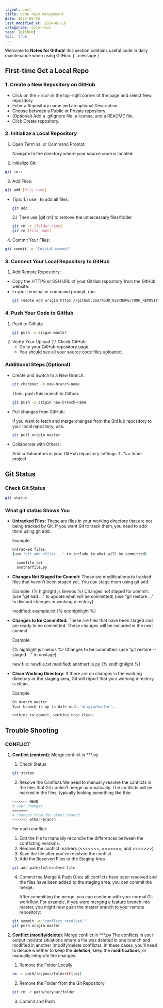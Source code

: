 ```yaml
---
layout: post
title: Code repo management
date: 2024-08-06 
last_modified_at: 2024-08-16
categories: code-repo
tags: [github]
toc:  true
---
```

Welcome to **Notes for Github**! this section contains useful code in daily maintenance when using GitHub.
{: .message }


## First-time Get a Local Repo

### 1. Create a New Repository on GitHub 
-	Click on the + icon in the top-right corner of the page and select New repository.
-	Enter a Repository name and an optional Description.
-	Choose between a Public or Private repository.
-	(Optional) Add a .gitignore file, a license, and a README file.
-	Click Create repository.

### 2. Initialize a Local Repository
1. 	Open Terminal or Command Prompt:

	Navigate to the directory where your source code is located.

2.	 Initialize Git:
  ``` bash
git init
  ```

3.	 Add Files:
``` bash
git add [file_name] 
```
 -	Tips: 
	1.) use . to add all files.
	``` bash
	git add .
	```
	2.) Then use [git rm] to remove the unnecessary files/folder
	``` bash
	git rm -r [folder_name]
	git rm [file_name]
	```

4.	 Commit Your Files:
``` bash
git commit -m "Initial commit"
```


	

### 3. Connect Your Local Repository to GitHub

1.	Add Remote Repository:
-	Copy the HTTPS or SSH URL of your GitHub repository from the GitHub website.
-	In your terminal or command prompt, run:
  	``` bash
	git remote add origin https://github.com/YOUR_USERNAME/YOUR_REPOSITORY_NAME.git
	```

### 4. Push Your Code to GitHub

1. Push to Github:
	``` bash
	git push -u origin master
	```
2. Verify Your Upload
	2.1 Check GitHub:
	-	Go to your GitHub repository page.
	-	You should see all your source code files uploaded.


### Additional Steps (Optional)

- Create and Switch to a New Branch:
	``` bash
	git checkout -b new-branch-name
	```

	Then, push this branch to Github:
	``` bash
	git push -u origin new-branch-name
	```

- Pull changes from GitHub:

	If you want to fetch and merge changes from the GitHub repository to your local repository, use:

	``` bash
	git pull origin master
	```

- Collaborate with Others:

	Add collaborators in your GitHub repository settings if it’s a team project.


## Git Status

### Check Git Status
``` bash
git status
```

### What git status Shows You
- **Untracked Files:** These are files in your working directory that are not being tracked by Git. If you want Git to track them, you need to add them using git add.

 	Example:

	``` bash
	Untracked files:
	(use "git add <file>..." to include in what will be committed)
	
	  somefile.txt
	  anotherfile.py
	```

- **Changes Not Staged for Commit:** These are modifications to tracked files that haven’t been staged yet. You can stage them using git add.

	Example:
	{% highlight js linenos %}
	Changes not staged for commit:
	 (use "git add <file>..." to update what will be committed)
	 (use "git restore <file>..." to discard changes in working directory)
	
	modified:   example.txt
	{% endhighlight %}

- **Changes to Be Committed:** These are files that have been staged and are ready to be committed. These changes will be included in the next commit.

 	Example:

	{% highlight js linenos %}
	Changes to be committed:
	  (use "git restore --staged <file>..." to unstage)
	
	new file:   newfile.txt
	modified:   anotherfile.py
	{% endhighlight %}

- **Clean Working Directory:** If there are no changes in the working directory or the staging area, Git will report that your working directory is clean.

  	Example:
  
	``` bash
	On branch master
	Your branch is up to date with 'origin/master'.

	nothing to commit, working tree clean
	```

## Trouble Shooting
### CONFLICT
1. **Conflict (content)**: Merge conflict in ***.py
     1) Check Status
	``` bash
	git status
	```
     2) Resolve the Conflicts
	We need to manually resolve the conflicts in the files that Git couldn’t merge automatically. The conflicts will be marked in the files, typically looking something like this:

	``` bash
	<<<<<<< HEAD
	# Your changes
	=======
	# Changes from the other branch
	>>>>>>> other-branch
	```
 
	For each conflict:

	1.	Edit the file to manually reconcile the differences between the conflicting versions.
	2.	Remove the conflict markers (<<<<<<<, =======, and >>>>>>>).
	3.	Save the file after you’ve resolved the conflict.

     3) Add the Resolved Files to the Staging Area
  	``` bash
   	git add path/to/resolved-file
   	```
     4) Commit the Merge & Push 
  	Once all conflicts have been resolved and the files have been added to the staging area, you can commit the merge.
	
 		After committing the merge, you can continue with your normal Git workflow. For example, if you were merging a feature branch into master, you might now push the master branch to your remote repository:
	``` bash
   	git commit -m "conflict resolved."
 	git push origin master
   	```

2. **Conflict (modify/delete)**: Merge conflict in ***.py
The conflicts in your output indicate situations where a file was deleted in one branch and modified in another (modify/delete conflicts). In these cases, you’ll need to decide whether to keep the ***deletion***, keep the **modifications**, or manually integrate the changes.
	1) Remove the Folder Locally
	``` bash
 	rm -r path/to/your/folder(files)
 	```
 	2) Remove the Folder from the Git Repository
	``` bash
 	git rm -r path/to/your/folder
 	```
 	3) Commit and Push
